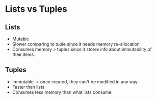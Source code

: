 # Lists vs Tuples

## Lists
- Mutable
- Slower comparing to tuple since it needs memory re-allocation
- Consumes memory > tuples since it stores info about immutability of their items.

## Tuples
- Immutable -> once created, they can't be modified in any way
- Faster than lists
- Consumes less memory than what lists consume
